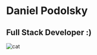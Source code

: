 # Daniel Podolsky

## Full Stack Developer :)

![cat](https://camo.githubusercontent.com/eaace8425295507a2ff4708fa6c5de30442ceca6d07cb5302668a774cb39da8e/68747470733a2f2f692e736561646e2e696f2f6761652f5f59496f4b7a5f456d496e434b677447624a7a5553706e384c697a374d723455495a4e3761434a6f436b6e564b6b524479574a495865346b6f4e6e494d67383444457534592d3332634e46354f57566e41315275415a556f746d79656e5f465a41655f4f39513f6175746f3d666f726d6174266470723d3126773d33383430)
